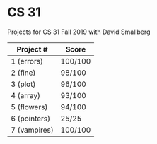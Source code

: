 # CS 31

Projects for CS 31 Fall 2019 with David Smallberg

| Project #    | Score   |
|--------------|---------|
| 1 (errors)   | 100/100 |
| 2 (fine)     | 98/100  |
| 3 (plot)     | 96/100  |
| 4 (array)    | 93/100  |
| 5 (flowers)  | 94/100  |
| 6 (pointers) | 25/25   |
| 7 (vampires) | 100/100 |
